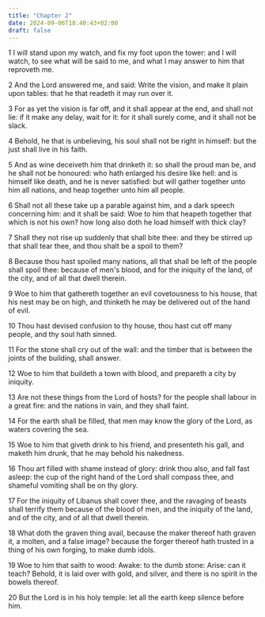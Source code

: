```yaml
---
title: "Chapter 2"
date: 2024-09-06T18:40:43+02:00
draft: false
---
```




1 I will stand upon my watch, and fix my foot upon the tower: and I will watch, to see what will be said to me, and what I may answer to him that reproveth me.

2 And the Lord answered me, and said: Write the vision, and make it plain upon tables: that he that readeth it may run over it.

3 For as yet the vision is far off, and it shall appear at the end, and shall not lie: if it make any delay, wait for it: for it shall surely come, and it shall not be slack.

4 Behold, he that is unbelieving, his soul shall not be right in himself: but the just shall live in his faith.

5 And as wine deceiveth him that drinketh it: so shall the proud man be, and he shall not be honoured: who hath enlarged his desire like hell: and is himself like death, and he is never satisfied: but will gather together unto him all nations, and heap together unto him all people.

6 Shall not all these take up a parable against him, and a dark speech concerning him: and it shall be said: Woe to him that heapeth together that which is not his own? how long also doth he load himself with thick clay?

7 Shall they not rise up suddenly that shall bite thee: and they be stirred up that shall tear thee, and thou shalt be a spoil to them?

8 Because thou hast spoiled many nations, all that shall be left of the people shall spoil thee: because of men's blood, and for the iniquity of the land, of the city, and of all that dwell therein.

9 Woe to him that gathereth together an evil covetousness to his house, that his nest may be on high, and thinketh he may be delivered out of the hand of evil.

10 Thou hast devised confusion to thy house, thou hast cut off many people, and thy soul hath sinned.

11 For the stone shall cry out of the wall: and the timber that is between the joints of the building, shall answer.

12 Woe to him that buildeth a town with blood, and prepareth a city by iniquity.

13 Are not these things from the Lord of hosts? for the people shall labour in a great fire: and the nations in vain, and they shall faint.

14 For the earth shall be filled, that men may know the glory of the Lord, as waters covering the sea.

15 Woe to him that giveth drink to his friend, and presenteth his gall, and maketh him drunk, that he may behold his nakedness.

16 Thou art filled with shame instead of glory: drink thou also, and fall fast asleep: the cup of the right hand of the Lord shall compass thee, and shameful vomiting shall be on thy glory.

17 For the iniquity of Libanus shall cover thee, and the ravaging of beasts shall terrify them because of the blood of men, and the iniquity of the land, and of the city, and of all that dwell therein.

18 What doth the graven thing avail, because the maker thereof hath graven it, a molten, and a false image? because the forger thereof hath trusted in a thing of his own forging, to make dumb idols.

19 Woe to him that saith to wood: Awake: to the dumb stone: Arise: can it teach? Behold, it is laid over with gold, and silver, and there is no spirit in the bowels thereof.

20 But the Lord is in his holy temple: let all the earth keep silence before him.

